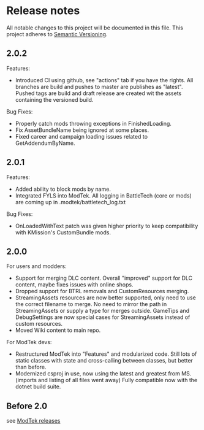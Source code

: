 ﻿# Release notes
All notable changes to this project will be documented in this file.
This project adheres to [Semantic Versioning](http://semver.org/).

## 2.0.2

Features:
- Introduced CI using github, see "actions" tab if you have the rights. All branches are build and pushes to master are publishes as "latest". Pushed tags are build and draft release are created wit the assets containing the versioned build.

Bug Fixes:
- Properly catch mods throwing exceptions in FinishedLoading.
- Fix AssetBundleName being ignored at some places.
- Fixed career and campaign loading issues related to GetAddendumByName.

## 2.0.1

Features:
- Added ability to block mods by name.
- Integrated FYLS into ModTek. All logging in BattleTech (core or mods) are coming up in .modtek/battletech_log.txt

Bug Fixes:
- OnLoadedWithText patch was given higher priority to keep compatibility with KMission's CustomBundle mods.

## 2.0.0

For users and modders:
- Support for merging DLC content. Overall "improved" support for DLC content, maybe fixes issues with online shops.
- Dropped support for BTRL removals and CustomResources merging.
- StreamingAssets resources are now better supported, only need to use the correct filename to merge. No need to mirror the path in StreamingAssets or supply a type for merges outside. GameTips and DebugSettings are now special cases for StreamingAssets instead of custom resources.
- Moved Wiki content to main repo.

For ModTek devs:
- Restructured ModTek into "Features" and modularized code. Still lots of static classes with state and cross-calling between classes, but better than before.
- Modernized csproj in use, now using the latest and greatest from MS. (imports and listing of all files went away) Fully compatible now with the dotnet build suite.

## Before 2.0

see [ModTek releases](https://github.com/BattletechModders/ModTek/releases)
